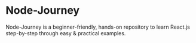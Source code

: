# Node-Journey
Node-Journey is a beginner-friendly, hands-on repository to learn React.js step-by-step through easy & practical examples.
